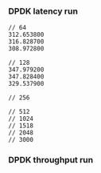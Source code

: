 ### DPDK latency run
```
// 64
312.653800
316.828700
308.972800

// 128
347.979200
347.828400
329.537900

// 256

// 512
// 1024
// 1518
// 2048
// 3000

```


### DPDK throughput run
